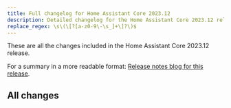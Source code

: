 ```yaml
---
title: Full changelog for Home Assistant Core 2023.12
description: Detailed changelog for the Home Assistant Core 2023.12 release
replace_regex: \s\(\[?[a-z0-9\-\s_]+\]?\)$
---
```


These are all the changes included in the Home Assistant Core 2023.12 release.

For a summary in a more readable format:
[Release notes blog for this release](/blog/2023/11/02/release-202312/).

## All changes

